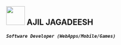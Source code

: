 ## <img src="https://raw.githubusercontent.com/FortAwesome/Font-Awesome/6.x/svgs/solid/crown.svg" fill='white' width="50" height="50"> AJIL JAGADEESH

**_`Software Developer (WebApps/Mobile/Games)`_**
